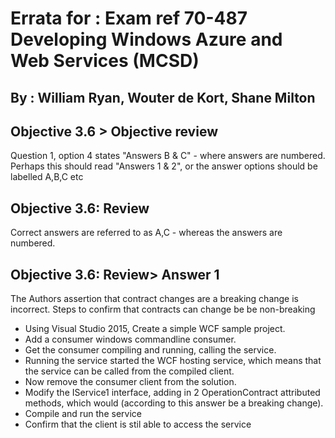 # Errata for : Exam ref 70-487 Developing Windows Azure and Web Services (MCSD)
## By : William Ryan, Wouter de Kort, Shane Milton

## Objective 3.6 > Objective review
Question 1, option 4 states "Answers B & C" - where answers are numbered.  Perhaps this should read "Answers 1 & 2", or the answer options should be labelled A,B,C etc
## Objective 3.6: Review
Correct answers are referred to as A,C - whereas the answers are numbered.
## Objective 3.6: Review> Answer 1
The Authors assertion that contract changes are a breaking change is incorrect.  Steps to confirm that contracts can change be be non-breaking 

* Using Visual Studio 2015, Create a simple WCF sample project.
* Add a consumer windows commandline consumer.
* Get the consumer compiling and running,  calling the service.  
* Running the service started the WCF hosting service, which means that the service can be called from the compiled client.
* Now remove the consumer client from the solution.
* Modify the IService1 interface, adding in 2 OperationContract attributed methods, which would (according to this answer be  a breaking change).  
* Compile and run the service
* Confirm that the client is stil able to access the service
